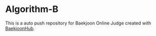# Algorithm-B
This is a auto push repository for Baekjoon Online Judge created with [BaekjoonHub](https://github.com/BaekjoonHub/BaekjoonHub).
